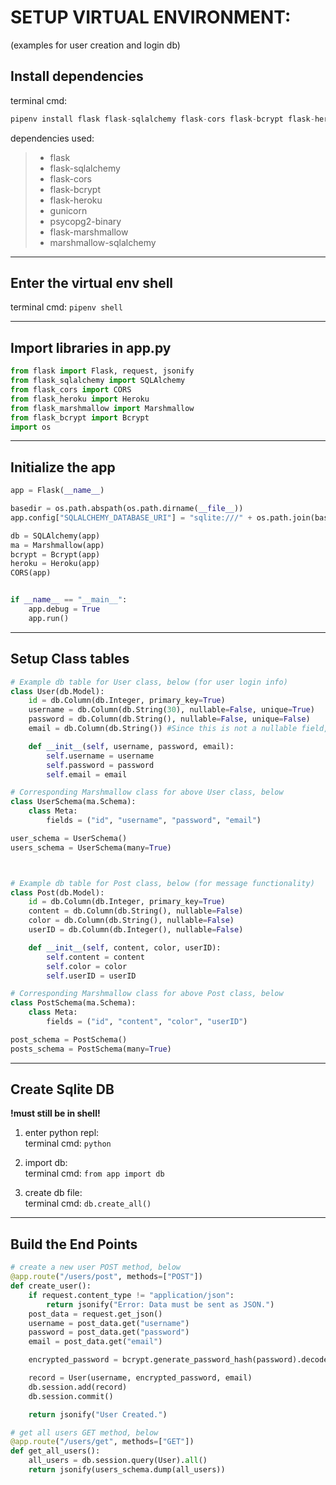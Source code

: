 # SETUP VIRTUAL ENVIRONMENT:

(examples for user creation and login db)

## Install dependencies

terminal cmd:

```python
pipenv install flask flask-sqlalchemy flask-cors flask-bcrypt flask-heroku gunicorn psycopg2-binary flask-marshmallow marshmallow-sqlalchemy
```

dependencies used:

> - flask
> - flask-sqlalchemy
> - flask-cors
> - flask-bcrypt
> - flask-heroku
> - gunicorn
> - psycopg2-binary
> - flask-marshmallow
> - marshmallow-sqlalchemy

---

## Enter the virtual env shell

terminal cmd:
`pipenv shell`

---

## Import libraries in app.py

```python
from flask import Flask, request, jsonify
from flask_sqlalchemy import SQLAlchemy
from flask_cors import CORS
from flask_heroku import Heroku
from flask_marshmallow import Marshmallow
from flask_bcrypt import Bcrypt
import os
```

---

## Initialize the app

```python
app = Flask(__name__)

basedir = os.path.abspath(os.path.dirname(__file__))
app.config["SQLALCHEMY_DATABASE_URI"] = "sqlite:///" + os.path.join(basedir, "app.sqlite")

db = SQLAlchemy(app)
ma = Marshmallow(app)
bcrypt = Bcrypt(app)
heroku = Heroku(app)
CORS(app)


if __name__ == "__main__":
    app.debug = True
    app.run()
```

---

## Setup Class tables

```python
# Example db table for User class, below (for user login info)
class User(db.Model):
    id = db.Column(db.Integer, primary_key=True)
    username = db.Column(db.String(30), nullable=False, unique=True)
    password = db.Column(db.String(), nullable=False, unique=False)
    email = db.Column(db.String()) #Since this is not a nullable field, the user does NOT have to provide an email (it is optional)

    def __init__(self, username, password, email):
        self.username = username
        self.password = password
        self.email = email

# Corresponding Marshmallow class for above User class, below
class UserSchema(ma.Schema):
    class Meta:
        fields = ("id", "username", "password", "email")

user_schema = UserSchema()
users_schema = UserSchema(many=True)



# Example db table for Post class, below (for message functionality)
class Post(db.Model):
    id = db.Column(db.Integer, primary_key=True)
    content = db.Column(db.String(), nullable=False)
    color = db.Column(db.String(), nullable=False)
    userID = db.Column(db.Integer(), nullable=False)

    def __init__(self, content, color, userID):
        self.content = content
        self.color = color
        self.userID = userID

# Corresponding Marshmallow class for above Post class, below
class PostSchema(ma.Schema):
    class Meta:
        fields = ("id", "content", "color", "userID")

post_schema = PostSchema()
posts_schema = PostSchema(many=True)
```

---

## Create Sqlite DB

**!must still be in shell!**

1. enter python repl:  
   terminal cmd: `python`

2. import db:  
   terminal cmd: `from app import db`

3. create db file:  
   terminal cmd: `db.create_all()`

---

## Build the End Points

```python
# create a new user POST method, below
@app.route("/users/post", methods=["POST"])
def create_user():
    if request.content_type != "application/json":
        return jsonify("Error: Data must be sent as JSON.")
    post_data = request.get_json()
    username = post_data.get("username")
    password = post_data.get("password")
    email = post_data.get("email")

    encrypted_password = bcrypt.generate_password_hash(password).decode("utf8")

    record = User(username, encrypted_password, email)
    db.session.add(record)
    db.session.commit()

    return jsonify("User Created.")

# get all users GET method, below
@app.route("/users/get", methods=["GET"])
def get_all_users():
    all_users = db.session.query(User).all()
    return jsonify(users_schema.dump(all_users))
```
